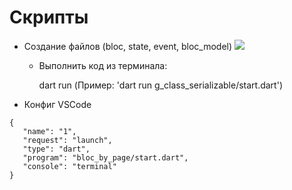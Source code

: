 # Скрипты

- Создание файлов (bloc, state, event, bloc_model)
![](https://github.com/Tsiuryn/scripts/blob/main/app/assets/create_bloc.gif)

  - Выполнить код из терминала:
  
    dart run <path-to-file>  (Пример: 'dart run g_class_serializable/start.dart')

- Конфиг VSCode
```
{
   "name": "1",
   "request": "launch",
   "type": "dart",
   "program": "bloc_by_page/start.dart",
   "console": "terminal"
}
```
